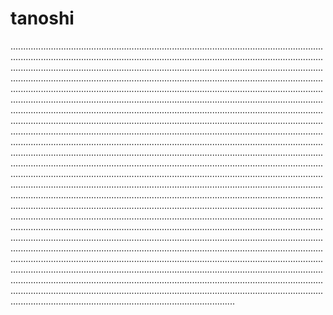 # tanoshi
.........................................................................................................................................................................................................................................................................................................................................................................................................................................................................................................................................................................................................................................................................................................................................................................................................................................................................................................................................................................................................................................................................................................................................................................................................................................................................................................................................................................................................................................................................................................................................................................................................................................................................................................................................................................................................................................................................................................................................................................................................................................................................................................................................................................................................................................................................................................................................................................................................................................................................................................................................................................................................................................................................................................................................................................................................................................................................................................................................................................................................................................................................................................................................................................................